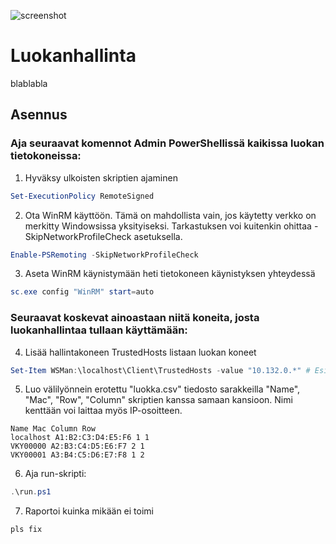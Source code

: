 ![screenshot](/uploads/654cd95f47988ac1d6febd0ac5aa856d/screenshot.png)

# Luokanhallinta

blablabla

## Asennus

### Aja seuraavat komennot Admin PowerShellissä kaikissa luokan tietokoneissa:

1. Hyväksy ulkoisten skriptien ajaminen
```PowerShell
Set-ExecutionPolicy RemoteSigned
```

2. Ota WinRM käyttöön. Tämä on mahdollista vain, jos käytetty verkko on merkitty Windowsissa yksityiseksi. Tarkastuksen voi kuitenkin ohittaa -SkipNetworkProfileCheck asetuksella.
```PowerShell
Enable-PSRemoting -SkipNetworkProfileCheck
```

3. Aseta WinRM käynistymään heti tietokoneen käynistyksen yhteydessä
```PowerShell
sc.exe config "WinRM" start=auto
```

### Seuraavat koskevat ainoastaan niitä koneita, josta luokanhallintaa tullaan käyttämään:

4. Lisää hallintakoneen TrustedHosts listaan luokan koneet
```PowerShell
Set-Item WSMan:\localhost\Client\TrustedHosts -value "10.132.0.*" # Esim.
```

5. Luo välilyönnein erotettu "luokka.csv" tiedosto sarakkeilla "Name", "Mac", "Row", "Column" skriptien kanssa samaan kansioon. Nimi kenttään voi laittaa myös IP-osoitteen.
```
Name Mac Column Row
localhost A1:B2:C3:D4:E5:F6 1 1
VKY00000 A2:B3:C4:D5:E6:F7 2 1
VKY00001 A3:B4:C5:D6:E7:F8 1 2
```

6. Aja run-skripti:
```PowerShell
.\run.ps1
```

7. Raportoi kuinka mikään ei toimi
```
pls fix
```
